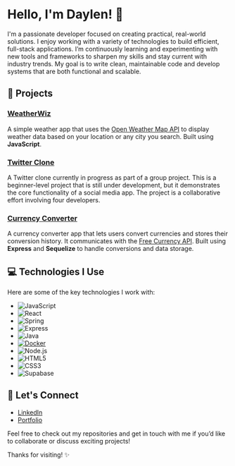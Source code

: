 # Hello, I'm Daylen! 👋

I'm a passionate developer focused on creating practical, real-world solutions. I enjoy working with a variety of technologies to build efficient, full-stack applications. I’m continuously learning and experimenting with new tools and frameworks to sharpen my skills and stay current with industry trends. My goal is to write clean, maintainable code and develop systems that are both functional and scalable.


## 🔧 Projects

### [WeatherWiz](https://github.com/notDuckk/weatherApp)
A simple weather app that uses the [Open Weather Map API](https://openweathermap.org/api) to display weather data based on your location or any city you search. Built using **JavaScript**.

### [Twitter Clone](https://github.com/Wassword/sharespace)
A Twitter clone currently in progress as part of a group project. This is a beginner-level project that is still under development, but it demonstrates the core functionality of a social media app. The project is a collaborative effort involving four developers.

### [Currency Converter](https://github.com/notDuckk/currencyCoverter)
A currency converter app that lets users convert currencies and stores their conversion history. It communicates with the [Free Currency API](https://freecurrencyapi.com/). Built using **Express** and **Sequelize** to handle conversions and data storage.


## 💻 Technologies I Use

Here are some of the key technologies I work with:


- ![JavaScript](https://img.shields.io/badge/JavaScript-F7DF1E?style=for-the-badge&logo=javascript&logoColor=black)
- ![React](https://img.shields.io/badge/React-61DAFB?style=for-the-badge&logo=react&logoColor=black)
- ![Spring](https://img.shields.io/badge/Spring-6DB33F?style=for-the-badge&logo=spring&logoColor=white)
- ![Express](https://img.shields.io/badge/Express-000000?style=for-the-badge&logo=express&logoColor=white)
- ![Java](https://img.shields.io/badge/Java-%23ED8B00.svg?style=for-the-badge&logo=java&logoColor=white)
- [![Docker](https://img.shields.io/badge/Docker-2496ED?style=for-the-badge&logo=docker&logoColor=white)](https://www.docker.com/)
- ![Node.js](https://img.shields.io/badge/Node.js-339933?style=for-the-badge&logo=node.js&logoColor=white)
- ![HTML5](https://img.shields.io/badge/HTML5-E34F26?style=for-the-badge&logo=html5&logoColor=white)
- ![CSS3](https://img.shields.io/badge/CSS3-1572B6?style=for-the-badge&logo=css3&logoColor=white)
- ![Supabase](https://img.shields.io/badge/Supabase-3ECF8E?style=for-the-badge&logo=supabase&logoColor=white)



## 🤝 Let's Connect
 
- [LinkedIn](https://www.linkedin.com/in/daylen-francis-bb9090258/)  
- [Portfolio](https://yourportfolio.com)

Feel free to check out my repositories and get in touch with me if you’d like to collaborate or discuss exciting projects!

Thanks for visiting! ✨

